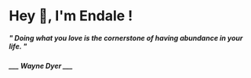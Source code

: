 <h1 title="head"> Hey 👋, I'm Endale !</h1>

**<h5><i>" Doing what you love is the cornerstone of having abundance in your life. "</i></h5>**

*<b>___ Wayne Dyer ___</b>*
